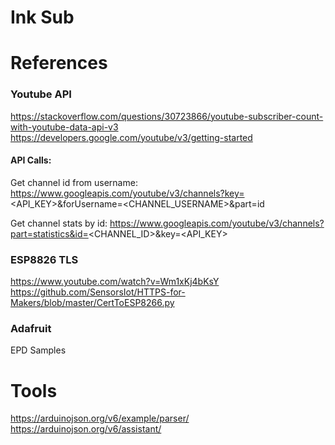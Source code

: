 # Ink Sub


# References

### Youtube API
https://stackoverflow.com/questions/30723866/youtube-subscriber-count-with-youtube-data-api-v3
https://developers.google.com/youtube/v3/getting-started

#### API Calls:
Get channel id from username:
https://www.googleapis.com/youtube/v3/channels?key=<API_KEY>&forUsername=<CHANNEL_USERNAME>&part=id

Get channel stats by id:
https://www.googleapis.com/youtube/v3/channels?part=statistics&id=<CHANNEL_ID>&key=<API_KEY>


### ESP8826 TLS
https://www.youtube.com/watch?v=Wm1xKj4bKsY
https://github.com/SensorsIot/HTTPS-for-Makers/blob/master/CertToESP8266.py

### Adafruit

EPD Samples

# Tools

https://arduinojson.org/v6/example/parser/
https://arduinojson.org/v6/assistant/